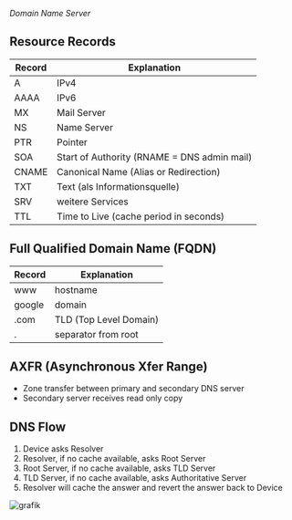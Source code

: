 *Domain Name Server*

## Resource Records

Record | Explanation
------ |------------
A | IPv4
AAAA | IPv6
MX | Mail Server
NS | Name Server
PTR | Pointer
SOA | Start of Authority (RNAME = DNS admin mail)
CNAME | Canonical Name (Alias or Redirection)
TXT | Text (als Informationsquelle)
SRV | weitere Services
TTL | Time to Live (cache period in seconds)

## Full Qualified Domain Name (FQDN)
Record | Explanation
------ | ----------
www | hostname
google | domain
.com | TLD (Top Level Domain)
. | separator from root 

## AXFR (Asynchronous Xfer Range)
- Zone transfer between primary and secondary DNS server 
- Secondary server receives read only copy 

## DNS Flow
1) Device asks Resolver
2) Resolver, if no cache available, asks Root Server
3) Root Server, if no cache available, asks TLD Server
4) TLD Server, if no cache available, asks Authoritative Server
5) Resolver will cache the answer and revert the answer back to Device

![grafik](https://user-images.githubusercontent.com/84674087/132402603-19309f7e-654f-4f85-8ca9-4147b1a043c7.png)
